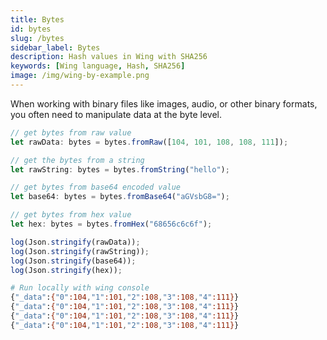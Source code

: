 ```yaml
---
title: Bytes
id: bytes
slug: /bytes
sidebar_label: Bytes
description: Hash values in Wing with SHA256
keywords: [Wing language, Hash, SHA256]
image: /img/wing-by-example.png
---
```


When working with binary files like images, audio, or other binary formats, you often need to manipulate data at the byte level.

```js playground example title="main.w"
// get bytes from raw value
let rawData: bytes = bytes.fromRaw([104, 101, 108, 108, 111]);

// get the bytes from a string
let rawString: bytes = bytes.fromString("hello");

// get bytes from base64 encoded value
let base64: bytes = bytes.fromBase64("aGVsbG8=");

// get bytes from hex value
let hex: bytes = bytes.fromHex("68656c6c6f");

log(Json.stringify(rawData));
log(Json.stringify(rawString));
log(Json.stringify(base64));
log(Json.stringify(hex));
```

```bash title="Wing console output"
# Run locally with wing console
{"_data":{"0":104,"1":101,"2":108,"3":108,"4":111}}
{"_data":{"0":104,"1":101,"2":108,"3":108,"4":111}}
{"_data":{"0":104,"1":101,"2":108,"3":108,"4":111}}
{"_data":{"0":104,"1":101,"2":108,"3":108,"4":111}}
```




